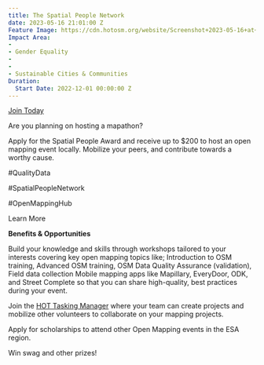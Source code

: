 ```yaml
---
title: The Spatial People Network
date: 2023-05-16 21:01:00 Z
Feature Image: https://cdn.hotosm.org/website/Screenshot+2023-05-16+at+2.00.56+PM.png
Impact Area:
- 
- Gender Equality
- 
- 
- Sustainable Cities & Communities
Duration:
  Start Date: 2022-12-01 00:00:00 Z
---
```


[Join Today](https://forms.gle/Nm8pAn4SgCcz1Y3r5)

Are you planning on hosting a mapathon?

Apply for the Spatial People Award and receive up to $200 to host an open mapping event locally. Mobilize your peers, and contribute towards a worthy cause.

#QualityData

#SpatialPeopleNetwork

#OpenMappingHub

Learn More

**Benefits & Opportunities** 
    
Build your knowledge and skills through workshops tailored to your interests covering key open mapping topics like;  Introduction to OSM training, Advanced OSM training, OSM Data Quality Assurance (validation), Field data collection Mobile mapping apps like Mapillary, EveryDoor, ODK, and Street Complete so that you can share high-quality, best practices during your event.

Join the [HOT Tasking Manager](https://tasks.hotosm.org/) where your team can create projects and mobilize other volunteers to collaborate on your mapping projects.

Apply for scholarships to attend other Open Mapping events in the ESA region.

Win swag and other prizes!